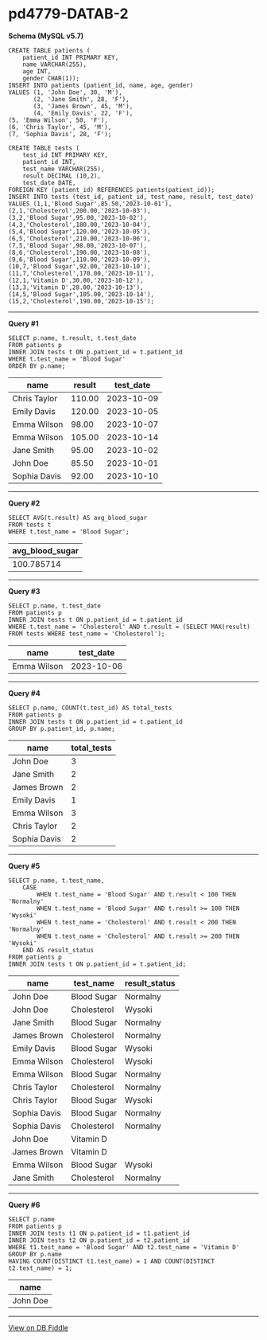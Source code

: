 # pd4779-DATAB-2

**Schema (MySQL v5.7)**

    CREATE TABLE patients (
        patient_id INT PRIMARY KEY,
        name VARCHAR(255),
        age INT,
        gender CHAR(1));
    INSERT INTO patients (patient_id, name, age, gender)
    VALUES (1, 'John Doe', 30, 'M'),
           (2, 'Jane Smith', 28, 'F'),
           (3, 'James Brown', 45, 'M'),
           (4, 'Emily Davis', 22, 'F'),
    (5, 'Emma Wilson', 50, 'F'),
    (6, 'Chris Taylor', 45, 'M'),
    (7, 'Sophia Davis', 28, 'F');
    
    CREATE TABLE tests (
        test_id INT PRIMARY KEY,
        patient_id INT,
        test_name VARCHAR(255),
        result DECIMAL (10,2),
        test_date DATE,
    FOREIGN KEY (patient_id) REFERENCES patients(patient_id));
    INSERT INTO tests (test_id, patient_id, test_name, result, test_date)
    VALUES (1,1,'Blood Sugar',85.50,'2023-10-01'),
    (2,1,'Cholesterol',200.00,'2023-10-03'),
    (3,2,'Blood Sugar',95.00,'2023-10-02'),
    (4,3,'Cholesterol',180.00,'2023-10-04'),
    (5,4,'Blood Sugar',120.00,'2023-10-05'),
    (6,5,'Cholesterol',210.00,'2023-10-06'),
    (7,5,'Blood Sugar',98.00,'2023-10-07'),
    (8,6,'Cholesterol',190.00,'2023-10-08'),
    (9,6,'Blood Sugar',110.00,'2023-10-09'),
    (10,7,'Blood Sugar',92.00,'2023-10-10'),
    (11,7,'Cholesterol',170.00,'2023-10-11'),
    (12,1,'Vitamin D',30.00,'2023-10-12'),
    (13,3,'Vitamin D',28.00,'2023-10-13'),
    (14,5,'Blood Sugar',105.00,'2023-10-14'),
    (15,2,'Cholesterol',190.00,'2023-10-15');

---

**Query #1**

    SELECT p.name, t.result, t.test_date
    FROM patients p
    INNER JOIN tests t ON p.patient_id = t.patient_id
    WHERE t.test_name = 'Blood Sugar'
    ORDER BY p.name;

| name         | result | test_date  |
| ------------ | ------ | ---------- |
| Chris Taylor | 110.00 | 2023-10-09 |
| Emily Davis  | 120.00 | 2023-10-05 |
| Emma Wilson  | 98.00  | 2023-10-07 |
| Emma Wilson  | 105.00 | 2023-10-14 |
| Jane Smith   | 95.00  | 2023-10-02 |
| John Doe     | 85.50  | 2023-10-01 |
| Sophia Davis | 92.00  | 2023-10-10 |

---
**Query #2**

    
    
    SELECT AVG(t.result) AS avg_blood_sugar
    FROM tests t
    WHERE t.test_name = 'Blood Sugar';

| avg_blood_sugar |
| --------------- |
| 100.785714      |

---
**Query #3**

    
    SELECT p.name, t.test_date
    FROM patients p
    INNER JOIN tests t ON p.patient_id = t.patient_id
    WHERE t.test_name = 'Cholesterol' AND t.result = (SELECT MAX(result) FROM tests WHERE test_name = 'Cholesterol');

| name        | test_date  |
| ----------- | ---------- |
| Emma Wilson | 2023-10-06 |

---
**Query #4**

    
    SELECT p.name, COUNT(t.test_id) AS total_tests
    FROM patients p
    INNER JOIN tests t ON p.patient_id = t.patient_id
    GROUP BY p.patient_id, p.name;

| name         | total_tests |
| ------------ | ----------- |
| John Doe     | 3           |
| Jane Smith   | 2           |
| James Brown  | 2           |
| Emily Davis  | 1           |
| Emma Wilson  | 3           |
| Chris Taylor | 2           |
| Sophia Davis | 2           |

---
**Query #5**

    
    SELECT p.name, t.test_name,
        CASE
            WHEN t.test_name = 'Blood Sugar' AND t.result < 100 THEN 'Normalny'
            WHEN t.test_name = 'Blood Sugar' AND t.result >= 100 THEN 'Wysoki'
            WHEN t.test_name = 'Cholesterol' AND t.result < 200 THEN 'Normalny'
            WHEN t.test_name = 'Cholesterol' AND t.result >= 200 THEN 'Wysoki'
        END AS result_status
    FROM patients p
    INNER JOIN tests t ON p.patient_id = t.patient_id;

| name         | test_name   | result_status |
| ------------ | ----------- | ------------- |
| John Doe     | Blood Sugar | Normalny      |
| John Doe     | Cholesterol | Wysoki        |
| Jane Smith   | Blood Sugar | Normalny      |
| James Brown  | Cholesterol | Normalny      |
| Emily Davis  | Blood Sugar | Wysoki        |
| Emma Wilson  | Cholesterol | Wysoki        |
| Emma Wilson  | Blood Sugar | Normalny      |
| Chris Taylor | Cholesterol | Normalny      |
| Chris Taylor | Blood Sugar | Wysoki        |
| Sophia Davis | Blood Sugar | Normalny      |
| Sophia Davis | Cholesterol | Normalny      |
| John Doe     | Vitamin D   |               |
| James Brown  | Vitamin D   |               |
| Emma Wilson  | Blood Sugar | Wysoki        |
| Jane Smith   | Cholesterol | Normalny      |

---
**Query #6**

    
    SELECT p.name
    FROM patients p
    INNER JOIN tests t1 ON p.patient_id = t1.patient_id
    INNER JOIN tests t2 ON p.patient_id = t2.patient_id
    WHERE t1.test_name = 'Blood Sugar' AND t2.test_name = 'Vitamin D'
    GROUP BY p.name
    HAVING COUNT(DISTINCT t1.test_name) = 1 AND COUNT(DISTINCT t2.test_name) = 1;

| name     |
| -------- |
| John Doe |

---

[View on DB Fiddle](https://www.db-fiddle.com/)
